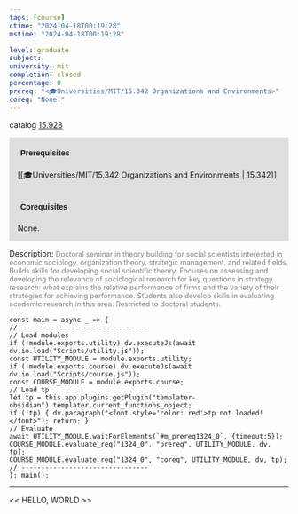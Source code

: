 ```yaml
---
tags: [course]
ctime: "2024-04-18T00:19:28"
mstime: "2024-04-18T00:19:28"

level: graduate
subject: 
university: mit
completion: closed
percentage: 0
prereq: "<🎓Universities/MIT/15.342 Organizations and Environments>"
coreq: "None."
---
```


catalog [15.928](http://student.mit.edu/catalog/m15c.html#15.928)

<span style="display: block; padding: 15px; background-color: rgb(100, 100, 100, 0.2);"><font id="m_prereq1324_0" style="display: block; font-family: Arial, sans-serif; font-weight: bold; padding: 5px">Prerequisites</font><br><span id="prereq1324_0">[[🎓Universities/MIT/15.342 Organizations and Environments | 15.342]]</span></span>
<span style="display: block; padding: 15px; background-color: rgb(100, 100, 100, 0.2);"><font id="m_coreq1324_0" style="display: block; font-family: Arial, sans-serif; font-weight: bold; padding: 5px">Corequisites</font><br><span id="coreq1324_0">None.</span></span>

<font style="">Description:</font>
<font style="color: grey; font-size: 0.8rem;">Doctoral seminar in theory building for social scientists interested in economic sociology, organization theory, strategic management, and related fields. Builds skills for developing social scientific theory. Focuses on assessing and developing the relevance of sociological research for key questions in strategy research: what explains the relative performance of firms and the variety of their strategies for achieving performance. Students also develop skills in evaluating academic research in this area. Restricted to doctoral students.</font>

```dataviewjs
const main = async _ => {
// --------------------------------
// Load modules
if (!module.exports.utility) dv.executeJs(await dv.io.load("Scripts/utility.js"));
const UTILITY_MODULE = module.exports.utility;
if (!module.exports.course) dv.executeJs(await dv.io.load("Scripts/course.js"));
const COURSE_MODULE = module.exports.course;
// Load tp
let tp = this.app.plugins.getPlugin("templater-obsidian").templater.current_functions_object;
if (!tp) { dv.paragraph("<font style='color: red'>tp not loaded!</font>"); return; }
// Evaluate
await UTILITY_MODULE.waitForElements(`#m_prereq1324_0`, {timeout:5});
COURSE_MODULE.evaluate_req("1324_0", "prereq", UTILITY_MODULE, dv, tp);
COURSE_MODULE.evaluate_req("1324_0", "coreq", UTILITY_MODULE, dv, tp);
// --------------------------------
}; main();
```

---

<< HELLO, WORLD >>

